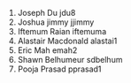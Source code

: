 1. Joseph Du  jdu8 
2. Joshua jimmy  jjimmy
3. Iftemum Raian  iftemuma
4. Alastair Macdonald  alastai1
5. Eric Mah  emah2
6. Shawn Belhumeur  sdbelhum
7. Pooja Prasad  pprasad1

